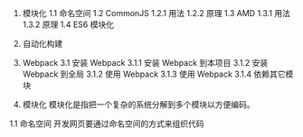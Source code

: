 1. 模块化
1.1 命名空间
1.2 CommonJS
1.2.1 用法
1.2.2 原理
1.3 AMD
1.3.1 用法
1.3.2 原理
1.4 ES6 模块化
2. 自动化构建
3. Webpack
3.1 安装 Webpack
3.1.1 安装 Webpack 到本项目
3.1.2 安装 Webpack 到全局
3.1.2 使用 Webpack
3.1.3 使用 Webpack
3.1.4 依赖其它模块

1. 模块化
模块化是指把一个复杂的系统分解到多个模块以方便编码。

1.1 命名空间
开发网页要通过命名空间的方式来组织代码

<script src="jquery.js">
命名空间冲突，两个库可能会使用同一个名称
无法合理地管理项目的依赖和版本；
无法方便地控制依赖的加载顺序。
1.2 CommonJS
CommonJS 是一种使用广泛的JavaScript模块化规范，核心思想是通过require方法来同步地加载依赖的其他模块，通过 module.exports 导出需要暴露的接口。

1.2.1 用法
采用 CommonJS 导入及导出时的代码如下：

// 导入
const someFun= require('./moduleA');
someFun();

// 导出
module.exports = someFunc;
1.2.2 原理
a.js

let fs = require('fs');
let path = require('path');
let b = req('./b.js');
function req(mod) {
    let filename = path.join(__dirname, mod);
    let content = fs.readFileSync(filename, 'utf8');
    let fn = new Function('exports', 'require', 'module', '__filename', '__dirname', content + '\n return module.exports;');
    let module = {
        exports: {}
    };

    return fn(module.exports, req, module, __filename, __dirname);
}
b.js

console.log('bbb');
exports.name = 'zfpx';
1.3 AMD
AMD 也是一种 JavaScript 模块化规范，与 CommonJS 最大的不同在于它采用异步的方式去加载依赖的模块。 AMD 规范主要是为了解决针对浏览器环境的模块化问题，最具代表性的实现是 requirejs。

AMD 的优点

可在不转换代码的情况下直接在浏览器中运行
可加载多个依赖
代码可运行在浏览器环境和 Node.js 环境下
AMD 的缺点

JavaScript 运行环境没有原生支持 AMD，需要先导入实现了 AMD 的库后才能正常使用。
1.3.1 用法
// 定义一个模块
define('a', [], function () {
    return 'a';
});
define('b', ['a'], function (a) {
    return a + 'b';
});
// 导入和使用
require(['b'], function (b) {
    console.log(b);
});
1.3.2 原理
let factories = {};
function define(modName, dependencies, factory) {
    factory.dependencies = dependencies;
    factories[modName] = factory;
}
function require(modNames, callback) {
    let loadedModNames = modNames.map(function (modName) {
        let factory = factories[modName];
        let dependencies = factory.dependencies;
        let exports;
        require(dependencies, function (...dependencyMods) {
            exports = factory.apply(null, dependencyMods);
        });
        return exports;
    })
    callback.apply(null, loadedModNames);
}


1.4 ES6 模块化
ES6 模块化是ECMA提出的JavaScript模块化规范，它在语言的层面上实现了模块化。浏览器厂商和Node.js 都宣布要原生支持该规范。它将逐渐取代CommonJS和AMD`规范，成为浏览器和服务器通用的模块解决方案。 采用 ES6 模块化导入及导出时的代码如下

// 导入
import { name } from './person.js';
// 导出
export const name = 'zfpx';
ES6模块虽然是终极模块化方案，但它的缺点在于目前无法直接运行在大部分 JavaScript 运行环境下，必须通过工具转换成标准的 ES5 后才能正常运行。

2. 自动化构建
构建就是做这件事情，把源代码转换成发布到线上的可执行 JavaScrip、CSS、HTML 代码，包括如下内容。

代码转换：ECMASCRIPT6 编译成 ECMASCRIPT5、LESS 编译成 CSS 等。
文件优化：压缩 JavaScript、CSS、HTML 代码，压缩合并图片等。
代码分割：提取多个页面的公共代码、提取首屏不需要执行部分的代码让其异步加载。
模块合并：在采用模块化的项目里会有很多个模块和文件，需要构建功能把模块分类合并成一个文件。
自动刷新：监听本地源代码的变化，自动重新构建、刷新浏览器。
代码校验：在代码被提交到仓库前需要校验代码是否符合规范，以及单元测试是否通过。
自动发布：更新完代码后，自动构建出线上发布代码并传输给发布系统。
3. Webpack
Webpack 是一个打包模块化 JavaScript 的工具，在 Webpack 里一切文件皆模块，通过 Loader 转换文件，通过 Plugin 注入钩子，最后输出由多个模块组合成的文件。Webpack 专注于构建模块化项目。

一切文件：JavaScript、CSS、SCSS、图片、模板，在 Webpack 眼中都是一个个模块，这样的好处是能清晰的描述出各个模块之间的依赖关系，以方便 Webpack 对模块进行组合和打包。 经过 Webpack 的处理，最终会输出浏览器能使用的静态资源。

3.1 安装 Webpack
在用 Webpack 执行构建任务时需要通过 webpack 可执行文件去启动构建任务，所以需要安装 webpack 可执行文件

3.1.1 安装 Webpack 到本项目
# 安装最新稳定版
npm i -D webpack

# 安装指定版本
npm i -D webpack@<version>

# 安装最新体验版本
npm i -D webpack@beta
npm i -D 是 npm install --save-dev 的简写，是指安装模块并保存到 package.json 的 devDependencies

3.1.2 安装 Webpack 到全局
安装到全局后你可以在任何地方共用一个 Webpack 可执行文件，而不用各个项目重复安装

npm i -g webpack
推荐安装到当前项目，原因是可防止不同项目依赖不同版本的 Webpack 而导致冲突

3.1.2 使用 Webpack
3.1.3 使用 Webpack
(function (modules) {
    function require(moduleId) {
        var module = {
            exports: {}
        };
        modules[moduleId].call(module.exports, module, module.exports, require);
        return module.exports;

    }
    return require("./index.js");
})
    ({
        "./index.js":
            (function (module, exports, require) {
                eval("console.log('hello');\n\n");
            })
    });
#! /usr/bin/env node
const pathLib = require('path');
const fs = require('fs');
let ejs = require('ejs');
let cwd = process.cwd();
let { entry, output: { filename, path } } = require(pathLib.join(cwd, './webpack.config.js'));
let script = fs.readFileSync(entry, 'utf8');
let bundle = `
(function (modules) {
    function require(moduleId) {
        var module = {
            exports: {}
        };
        modules[moduleId].call(module.exports, module, module.exports, require);
        return module.exports;

    }
    return require("<%-entry%>");
})
    ({
        "<%-entry%>":
            (function (module, exports, require) {
                eval("<%-script%>");
            })
    });
`
let bundlejs = ejs.render(bundle, {
    entry,
    script
});
try {
    fs.writeFileSync(pathLib.join(path, filename), bundlejs);
} catch (e) {
    console.error('编译失败 ', e);
}
console.log('compile sucessfully!');
3.1.4 依赖其它模块
#! /usr/bin/env node
const pathLib = require('path');
const fs = require('fs');
let ejs = require('ejs');
let cwd = process.cwd();
let { entry, output: { filename, path } } = require(pathLib.join(cwd, './webpack.config.js'));
let script = fs.readFileSync(entry, 'utf8');
let modules = [];
script.replace(/require\(['"](.+?)['"]\)/g, function () {
    let name = arguments[1];
    let script = fs.readFileSync(name, 'utf8');
    modules.push({
        name,
        script
    });
});
let bundle = `
(function (modules) {
    function require(moduleId) {
        var module = {
            exports: {}
        };
        modules[moduleId].call(module.exports, module, module.exports, require);
        return module.exports;
    }
    return require("<%-entry%>");
})
    ({
        "<%-entry%>":
            (function (module, exports, require) {
                eval(\`<%-script%>\`);
            })
       <%if(modules.length>0){%>,<%}%>
        <%for(let i=0;i<modules.length;i++){
            let module = modules[i];%>   
            "<%-module.name%>":
            (function (module, exports, require) {
                eval(\`<%-module.script%>\`);
            })
        <% }%>    
    });
`
let bundlejs = ejs.render(bundle, {
    entry,
    script,
    modules
});
try {
    fs.writeFileSync(pathLib.join(path, filename), bundlejs);
} catch (e) {
    console.error('编译失败 ', e);
}
console.log('compile sucessfully!');
